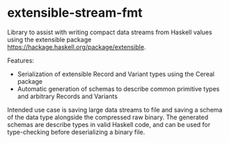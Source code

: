 # extensible-stream-fmt
Library to assist with writing compact data streams from Haskell values using the extensible package https://hackage.haskell.org/package/extensible.

Features:
  - Serialization of extensible Record and Variant types using the Cereal package
  - Automatic generation of schemas to describe common primitive types and arbitrary Records and Variants

Intended use case is saving large data streams to file and saving a schema of the data type alongside the compressed raw binary. The generated schemas are describe types in valid Haskell code, and can be used for type-checking before deserializing a binary file.
